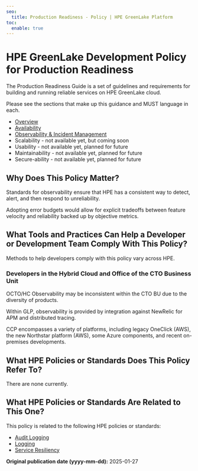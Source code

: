 ```yaml
---
seo:
  title: Production Readiness - Policy | HPE GreenLake Platform
toc:
  enable: true
---
```


# HPE GreenLake Development Policy for Production Readiness

The Production Readiness Guide is a set of guidelines and requirements for building and running reliable services on HPE GreenLake cloud.

Please see the sections that make up this guidance and MUST language in each.

* [Overview](../ratified/readiness/readiness-overview.md)
* [Availability](../ratified/readiness/readiness-availability.md)
* [Observability & Incident Management](../ratified/readiness/readiness-observability.md)
* Scalability - not available yet, but coming soon
* Usability - not available yet, planned for future
* Maintainability - not available yet, planned for future
* Secure-ability - not available yet, planned for future

## Why Does This Policy Matter?

Standards for observability ensure that HPE has a consistent way to detect, alert, and then respond to unreliability.

Adopting error budgets would allow for explicit tradeoffs between feature velocity and reliability backed up by objective metrics.

## What Tools and Practices Can Help a Developer or Development Team Comply With This Policy?

Methods to help developers comply with this policy vary across HPE.

### Developers in the Hybrid Cloud and Office of the CTO Business Unit

OCTO/HC Observability may be inconsistent within the CTO BU due to the diversity of products.  

Within GLP, observability is provided by integration against NewRelic for APM and distributed tracing.

CCP encompasses a variety of platforms, including legacy OneClick (AWS), the new Northstar platform (AWS), some Azure components, and recent on-premises developments.

## What HPE Policies or Standards Does This Policy Refer To?

There are none currently.

## What HPE Policies or Standards Are Related to This One?

This policy is related to the following HPE policies or standards:

* [Audit Logging](audit_logging_policy.md)
* [Logging](logging-policy.md)
* [Service Resiliency](service-resiliency-policy.md)

**Original publication date (yyyy-mm-dd):** 2025-01-27
